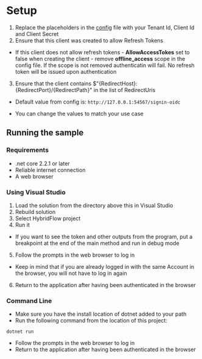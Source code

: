 # Setup

1. Replace the placeholders in the [config](./config.json) file with your Tenant Id, Client Id and Client Secret
2. Ensure that this client was created to allow Refresh Tokens
  - If this client does not allow refresh tokens - **AllowAccessTokes** set to false
   when creating the client - remove **offline_access** scope
   in the config file. If the scope is not removed authenticatin will fail. No refresh token will be issued upon authentication
3. Ensure that the client contains $"{RedirectHost}:{RedirectPort}/{RedirectPath}" in the list of RedirectUris
  - Default value from config is: `http://127.0.0.1:54567/signin-oidc`

  - You can change the values to match your use case

## Running the sample

### Requirements

- .net core 2.2.1 or later
- Reliable internet connection
- A web browser

### Using Visual Studio

1. Load the solution from the directory above this in Visual Studio
2. Rebuild solution
3. Select HybridFlow project
4. Run it
  - If you want to see the token and other outputs from the program, put a breakpoint at the end of the main method and run in debug mode
5. Follow the prompts in the web browser to log in
  - Keep in mind that if you are already logged in with the same Account in the browser, you will not have to log in again
6. Return to the application after having been authenticated in the browser

### Command Line

- Make sure you have the install location of dotnet added to your path
- Run the following command from the location of this project:

```shell
dotnet run
```

- Follow the prompts in the web browser to log in
- Return to the application after having been authenticated in the browser